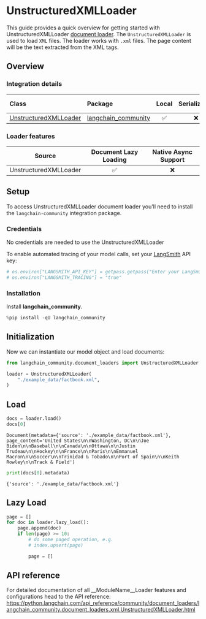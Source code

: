 # UnstructuredXMLLoader

This guide provides a quick overview for getting started with UnstructuredXMLLoader [document loader](https://python.langchain.com/docs/concepts/document_loaders). The `UnstructuredXMLLoader` is used to load `XML` files. The loader works with `.xml` files. The page content will be the text extracted from the XML tags.


## Overview
### Integration details


| Class | Package | Local | Serializable | [JS support](https://js.langchain.com/docs/integrations/document_loaders/file_loaders/unstructured/)|
| :--- | :--- | :---: | :---: |  :---: |
| [UnstructuredXMLLoader](https://python.langchain.com/api_reference/community/document_loaders/langchain_community.document_loaders.xml.UnstructuredXMLLoader.html) | [langchain_community](https://python.langchain.com/api_reference/community/index.html) | ✅ | ❌ | ✅ | 
### Loader features
| Source | Document Lazy Loading | Native Async Support
| :---: | :---: | :---: | 
| UnstructuredXMLLoader | ✅ | ❌ | 

## Setup

To access UnstructuredXMLLoader document loader you'll need to install the `langchain-community` integration package.

### Credentials

No credentials are needed to use the UnstructuredXMLLoader

To enable automated tracing of your model calls, set your [LangSmith](https://docs.smith.langchain.com/) API key:


```python
# os.environ["LANGSMITH_API_KEY"] = getpass.getpass("Enter your LangSmith API key: ")
# os.environ["LANGSMITH_TRACING"] = "true"
```

### Installation

Install **langchain_community**.


```python
%pip install -qU langchain_community
```

## Initialization

Now we can instantiate our model object and load documents:


```python
from langchain_community.document_loaders import UnstructuredXMLLoader

loader = UnstructuredXMLLoader(
    "./example_data/factbook.xml",
)
```

## Load


```python
docs = loader.load()
docs[0]
```



```output
Document(metadata={'source': './example_data/factbook.xml'}, page_content='United States\n\nWashington, DC\n\nJoe Biden\n\nBaseball\n\nCanada\n\nOttawa\n\nJustin Trudeau\n\nHockey\n\nFrance\n\nParis\n\nEmmanuel Macron\n\nSoccer\n\nTrinidad & Tobado\n\nPort of Spain\n\nKeith Rowley\n\nTrack & Field')
```



```python
print(docs[0].metadata)
```
```output
{'source': './example_data/factbook.xml'}
```
## Lazy Load


```python
page = []
for doc in loader.lazy_load():
    page.append(doc)
    if len(page) >= 10:
        # do some paged operation, e.g.
        # index.upsert(page)

        page = []
```

## API reference

For detailed documentation of all __ModuleName__Loader features and configurations head to the API reference: https://python.langchain.com/api_reference/community/document_loaders/langchain_community.document_loaders.xml.UnstructuredXMLLoader.html
